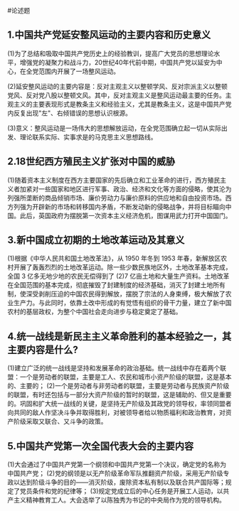 #论述题

## 1.中国共产党延安整风运动的主要内容和历史意义

(1)为了总结和吸取中国共产党历史上的经验教训，提高广大党员的思想理论水平，增强党的凝聚力和战斗力，20世纪40年代前中期，中国共产党以延安为中心，在全党范围内开展了一场整风运动。

(2)延安整风运动的主要内容是：反对主观主义以整顿学风、反对宗派主义以整顿党风、反对党八股以整顿文风。其中，反对主观主义是整风运动最主要的任务。主观主义的主要表现形式是教条主义和经验主义，尤其是教条主义，这是中国共产党内反复出现"左"、右倾错误的思想认识根源。

(3)意义：整风运动是一场伟大的思想解放运动，在全党范围确立起一切从实际出发、理论联系实际、实事求是的马克思主义思想路线。

## 2.18世纪西方殖民主义扩张对中国的威胁

(1)随着资本主义制度在西方主要国家的先后确立和工业革命的进行，西方殖民主义者加紧对一些国家和地区进行军事、政治、经济和文化等方面的侵略，使其沦为列强所垄断的商品倾销市场、廉价劳动力与廉价原料的供应地和自由投资市场。西方列强为开辟新的市场和转移国内矛盾，不断发动新的侵略战争，并将目标瞄向中国。此后，英国政府为摆脱第一次资本主义经济危机，图谋用武力打开中国国门。

## 3.新中国成立初期的土地改革运动及其意义

(1)根据《中华人民共和国土地改革法》，从 1950 年冬到 1953 年春，新解放区农村开展了轰轰烈烈的土地改革运动。除一些少数民族地区外，土地改革基本完成，全国 3 亿多无地少地的农民无偿得到了 
(2)7 亿亩土地和大量生产资料。土地改革在全国范围的基本完成，彻底摧毁了封建制度的经济基础，消灭了封建土地所有制，使深受剥削压迫的中国农民得到解放，摆脱了宗法的人身束缚，极大解放了农业生产力。与此同时，依靠土改中形成的有觉悟有组织的骨干力量，建立了新中国农村的基层政权，为整个中国社会走向进步与稳定奠定了基础。

## 4.统一战线是新民主主义革命胜利的基本经验之一，其主要内容是什么?

(1)建立广泛的统一战线是坚持和发展革命的政治基础。统一战线中存在着两个联盟：一个是劳动者的联盟，主要是工人、农民和城市小资产阶级的联盟，这是基本的、主要的；
(2)一个是劳动者与非劳动者的联盟，主要是劳动者与民族资产阶级的联盟，有时还包括与一部分大资产阶级的暂时的联盟，这是辅助的、但又是重要的。巩固和扩大统一战线的关键，是坚持无产阶级及其政党的领导权，率领同盟者向共同的敌人作坚决斗争并取得胜利，对被领导者给以物质福利和政治教育，对资产阶级采取又联合、又斗争的政策。

## 5.中国共产党第一次全国代表大会的主要内容

(1)大会通过了中国共产党第一个纲领和中国共产党第一个决议，确定党的名称为中国共产党；
(2)党的纲领是以无产阶级革命军队推翻资产阶级，采用无产阶级专政以达到阶级斗争的目的——消灭阶级，废除资本私有制以及联合共产国际等；规定了党员条件和党的纪律等；
(3)规定党成立后的中心任务是开展工人运动，以共产主义精神教育工人。大会选举了以陈独秀为书记的中央局作为党的领导机构。
